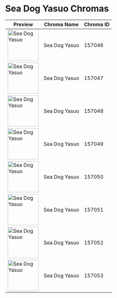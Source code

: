 # Sea Dog Yasuo Chromas

| Preview | Chroma Name | Chroma ID |
|---|---|---|
| <img src='https://raw.communitydragon.org/latest/plugins/rcp-be-lol-game-data/global/default/v1/champion-chroma-images/157/157046.png' alt='Sea Dog Yasuo' width='100'> | Sea Dog Yasuo | 157046 |
| <img src='https://raw.communitydragon.org/latest/plugins/rcp-be-lol-game-data/global/default/v1/champion-chroma-images/157/157047.png' alt='Sea Dog Yasuo' width='100'> | Sea Dog Yasuo | 157047 |
| <img src='https://raw.communitydragon.org/latest/plugins/rcp-be-lol-game-data/global/default/v1/champion-chroma-images/157/157048.png' alt='Sea Dog Yasuo' width='100'> | Sea Dog Yasuo | 157048 |
| <img src='https://raw.communitydragon.org/latest/plugins/rcp-be-lol-game-data/global/default/v1/champion-chroma-images/157/157049.png' alt='Sea Dog Yasuo' width='100'> | Sea Dog Yasuo | 157049 |
| <img src='https://raw.communitydragon.org/latest/plugins/rcp-be-lol-game-data/global/default/v1/champion-chroma-images/157/157050.png' alt='Sea Dog Yasuo' width='100'> | Sea Dog Yasuo | 157050 |
| <img src='https://raw.communitydragon.org/latest/plugins/rcp-be-lol-game-data/global/default/v1/champion-chroma-images/157/157051.png' alt='Sea Dog Yasuo' width='100'> | Sea Dog Yasuo | 157051 |
| <img src='https://raw.communitydragon.org/latest/plugins/rcp-be-lol-game-data/global/default/v1/champion-chroma-images/157/157052.png' alt='Sea Dog Yasuo' width='100'> | Sea Dog Yasuo | 157052 |
| <img src='https://raw.communitydragon.org/latest/plugins/rcp-be-lol-game-data/global/default/v1/champion-chroma-images/157/157053.png' alt='Sea Dog Yasuo' width='100'> | Sea Dog Yasuo | 157053 |
